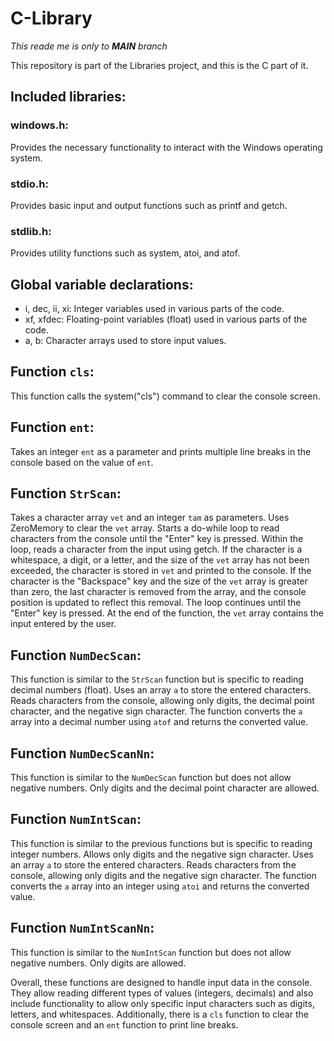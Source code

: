 # C-Library
*This reade me is only to **MAIN** branch*

This repository is part of the Libraries project, and this is the C part of it.

## Included libraries:
  ### windows.h:
  Provides the necessary functionality to interact with the Windows operating system.
  ### stdio.h:
  Provides basic input and output functions such as printf and getch.
  ### stdlib.h:
  Provides utility functions such as system, atoi, and atof.

## Global variable declarations:
  - i, dec, ii, xi: Integer variables used in various parts of the code.
  - xf, xfdec: Floating-point variables (float) used in various parts of the code.
  - a, b: Character arrays used to store input values.

## Function `cls`:
  This function calls the system("cls") command to clear the console screen.

## Function `ent`:
  Takes an integer `ent` as a parameter and prints multiple line breaks in the console based on the value of `ent`.

## Function `StrScan`:
  Takes a character array `vet` and an integer `tam` as parameters.
  Uses ZeroMemory to clear the `vet` array.
  Starts a do-while loop to read characters from the console until the "Enter" key is pressed.
  Within the loop, reads a character from the input using getch.
  If the character is a whitespace, a digit, or a letter, and the size of the `vet` array has not been exceeded, the character is stored in `vet` and printed to the console.
  If the character is the "Backspace" key and the size of the `vet` array is greater than zero, the last character is removed from the array, and the console position is updated to reflect this removal.
  The loop continues until the "Enter" key is pressed.
  At the end of the function, the `vet` array contains the input entered by the user.

## Function `NumDecScan`:
  This function is similar to the `StrScan` function but is specific to reading decimal numbers (float).
  Uses an array `a` to store the entered characters.
  Reads characters from the console, allowing only digits, the decimal point character, and the negative sign character.
  The function converts the `a` array into a decimal number using `atof` and returns the converted value.

## Function `NumDecScanNn`:
  This function is similar to the `NumDecScan` function but does not allow negative numbers.
  Only digits and the decimal point character are allowed.

## Function `NumIntScan`:
  This function is similar to the previous functions but is specific to reading integer numbers.
  Allows only digits and the negative sign character.
  Uses an array `a` to store the entered characters.
  Reads characters from the console, allowing only digits and the negative sign character.
  The function converts the `a` array into an integer using `atoi` and returns the converted value.

## Function `NumIntScanNn`:
  This function is similar to the `NumIntScan` function but does not allow negative numbers.
  Only digits are allowed.

Overall, these functions are designed to handle input data in the console. They allow reading different types of values (integers, decimals) and also include functionality to allow only specific input characters such as digits, letters, and whitespaces. Additionally, there is a `cls` function to clear the console screen and an `ent` function to print line breaks.

